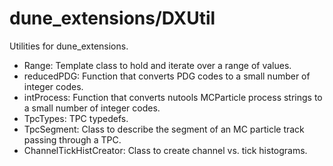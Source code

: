 # dune_extensions/DXUtil

Utilities for dune_extensions.

* Range: Template class to hold and iterate over a range of values.
* reducedPDG: Function that converts PDG codes to a small number of integer codes.
* intProcess: Function that converts nutools MCParticle process strings to a small number of integer codes.
* TpcTypes: TPC typedefs.
* TpcSegment: Class to describe the segment of an MC particle track passing through a TPC.
* ChannelTickHistCreator: Class to create channel vs. tick histograms.

